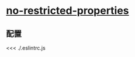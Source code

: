 # [no-restricted-properties](https://eslint.org/docs/rules/no-restricted-properties)

## 配置

<<< ./.eslintrc.js
